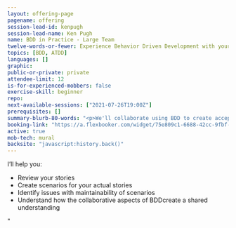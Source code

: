 ```yaml
---
layout: offering-page
pagename: offering
session-lead-id: kenpugh
session-lead-name: Ken Pugh
name: BDD in Practice - Large Team 
twelve-words-or-fewer: Experience Behavior Driven Development with your stories 
topics: [BDD, ATDD]
languages: []
graphic: 
public-or-private: private
attendee-limit: 12
is-for-experienced-mobbers: false
exercise-skill: beginner
repo:
next-available-sessions: ["2021-07-26T19:00Z"]
prerequisites: []
summary-blurb-80-words: "<p>We'll collaborate using BDD to create acceptance tests for your actual stories.  You'll experience how the Triad - Customer, Developer, and Tester work together to form a shared understanding expressed as testable scenarios.</p>"
booking-link: "https://a.flexbooker.com/widget/75e809c1-6688-42cc-9fbf-77b001c15991?serviceIds=41802"
active: true
mob-tech: mural
backsite: "javascript:history.back()"
---
```

<p>I’ll help you:</p>

<ul class='list outer'>
<li>Review your stories</li>
<li>Create scenarios for your actual stories</li>
<li>Identify issues with maintainability of scenarios</li>
<li>Understand how the collaborative aspects of BDDcreate a shared understanding</li>
</ul>"